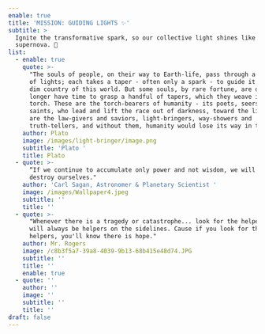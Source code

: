 ```yaml
---
enable: true
title: 'MISSION: GUIDING LIGHTS ✨'
subtitle: >
  Ignite the transformative spark, so our collective light shines like a
  supernova. 🔆
list:
  - enable: true
    quote: >-
      "The souls of people, on their way to Earth-life, pass through a room full
      of lights; each takes a taper - often only a spark - to guide it in the
      dim country of this world. But some souls, by rare fortune, are detained
      longer have time to grasp a handful of tapers, which they weave into a
      torch. These are the torch-bearers of humanity - its poets, seers and
      saints, who lead and lift the race out of darkness, toward the light. They
      are the law-givers and saviors, light-bringers, way-showers and
      truth-tellers, and without them, humanity would lose its way in the dark."
    author: Plato
    image: /images/light-bringer/image.png
    subtitle: 'Plato '
    title: Plato
  - quote: >-
      “If we continue to accumulate only power and not wisdom, we will surely
      destroy ourselves."
    author: 'Carl Sagan, Astronomer & Planetary Scientist '
    image: /images/Wallpaper4.jpeg
    subtitle: ''
    title: ''
  - quote: >-
      "Whenever there is a tragedy or catastrophe... look for the helpers. There
      will always be helpers on the sidelines. Cause if you look for the
      helpers, you'll know there is hope."
    author: Mr. Rogers
    image: /c8b3f5a7-39a8-4039-9b13-68b415e48d74.JPG
    subtitle: ''
    title: ''
    enable: true
  - quote: ''
    author: ''
    image: ''
    subtitle: ''
    title: ''
draft: false
---
```

